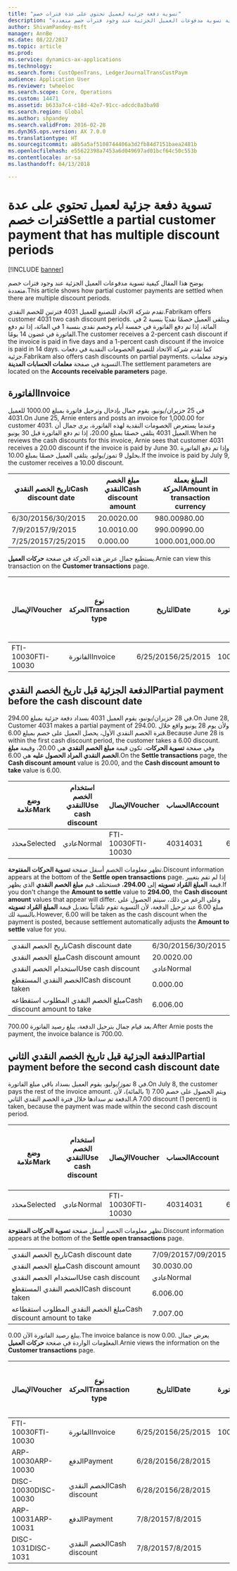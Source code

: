 ```yaml
---
title: "تسوية دفعة جزئية لعميل تحتوي على عدة فترات خصم"
description: "يوضح هذا المقال كيفية تسوية مدفوعات العميل الجزئية عند وجود فترات خصم متعددة."
author: ShivamPandey-msft
manager: AnnBe
ms.date: 08/22/2017
ms.topic: article
ms.prod: 
ms.service: dynamics-ax-applications
ms.technology: 
ms.search.form: CustOpenTrans, LedgerJournalTransCustPaym
audience: Application User
ms.reviewer: twheeloc
ms.search.scope: Core, Operations
ms.custom: 14471
ms.assetid: b633a7c4-c18d-42e7-91cc-adcdc8a3ba98
ms.search.region: Global
ms.author: shpandey
ms.search.validFrom: 2016-02-28
ms.dyn365.ops.version: AX 7.0.0
ms.translationtype: HT
ms.sourcegitcommit: a8b5a5af5108744406a3d2fb84d7151baea2481b
ms.openlocfilehash: e55622398a7453a6d049697ad01bcf64c50c553b
ms.contentlocale: ar-sa
ms.lasthandoff: 04/13/2018

---
```


# <a name="settle-a-partial-customer-payment-that-has-multiple-discount-periods"></a><span data-ttu-id="aa3c3-103">تسوية دفعة جزئية لعميل تحتوي على عدة فترات خصم</span><span class="sxs-lookup"><span data-stu-id="aa3c3-103">Settle a partial customer payment that has multiple discount periods</span></span>

[!INCLUDE [banner](../includes/banner.md)]

<span data-ttu-id="aa3c3-104">يوضح هذا المقال كيفية تسوية مدفوعات العميل الجزئية عند وجود فترات خصم متعددة.</span><span class="sxs-lookup"><span data-stu-id="aa3c3-104">This article shows how partial customer payments are settled when there are multiple discount periods.</span></span>

<span data-ttu-id="aa3c3-105">تقدم شركة الاتحاد للتصنيع للعميل 4031 فترتين للخصم النقدي.</span><span class="sxs-lookup"><span data-stu-id="aa3c3-105">Fabrikam offers customer 4031 two cash discount periods.</span></span> <span data-ttu-id="aa3c3-106">ويتلقى العميل خصمًا نقديًا بنسبة 2 في المائة، إذا تم دفع الفاتورة في خمسة أيام وخصم نقدي بنسبة 1 في المائة، إذا تم دفع الفاتورة في غضون 14 يومًا.</span><span class="sxs-lookup"><span data-stu-id="aa3c3-106">The customer receives a 2-percent cash discount if the invoice is paid in five days and a 1-percent cash discount if the invoice is paid in 14 days.</span></span> <span data-ttu-id="aa3c3-107">كما تقدم شركة الاتحاد للتصنيع الخصومات النقدية في دفعات جزئية.</span><span class="sxs-lookup"><span data-stu-id="aa3c3-107">Fabrikam also offers cash discounts on partial payments.</span></span> <span data-ttu-id="aa3c3-108">وتوجد معلمات التسوية في صفحة **معلمات الحسابات المدينة**.</span><span class="sxs-lookup"><span data-stu-id="aa3c3-108">The settlement parameters are located on the **Accounts receivable parameters** page.</span></span>

## <a name="invoice"></a><span data-ttu-id="aa3c3-109">الفاتورة</span><span class="sxs-lookup"><span data-stu-id="aa3c3-109">Invoice</span></span>
<span data-ttu-id="aa3c3-110">في 25 حزيران/يونيو، يقوم جمال بإدخال وترحيل فاتورة بمبلغ 1000.00 للعميل 4031.</span><span class="sxs-lookup"><span data-stu-id="aa3c3-110">On June 25, Arnie enters and posts an invoice for 1,000.00 for customer 4031.</span></span> <span data-ttu-id="aa3c3-111">وعندما يستعرض الخصومات النقدية لهذه الفاتورة، يرى جمال أن العميل 4031 يتلقى خصمًا بمبلغ 20.00، إذا تم دفع الفاتورة قبل 30 يونيو.</span><span class="sxs-lookup"><span data-stu-id="aa3c3-111">When he reviews the cash discounts for this invoice, Arnie sees that customer 4031 receives a 20.00 discount if the invoice is paid by June 30.</span></span> <span data-ttu-id="aa3c3-112">وإذا تم دفع الفاتورة بحلول 9 تموز/يوليو، يتلقى العميل خصمًا بمبلغ 10.00.‬</span><span class="sxs-lookup"><span data-stu-id="aa3c3-112">If the invoice is paid by July 9, the customer receives a 10.00 discount.</span></span>

| <span data-ttu-id="aa3c3-113">تاريخ الخصم النقدي</span><span class="sxs-lookup"><span data-stu-id="aa3c3-113">Cash discount date</span></span> | <span data-ttu-id="aa3c3-114">مبلغ الخصم النقدي</span><span class="sxs-lookup"><span data-stu-id="aa3c3-114">Cash discount amount</span></span> | <span data-ttu-id="aa3c3-115">المبلغ بعملة الحركة</span><span class="sxs-lookup"><span data-stu-id="aa3c3-115">Amount in transaction currency</span></span> |
|--------------------|----------------------|--------------------------------|
| <span data-ttu-id="aa3c3-116">6/30/2015</span><span class="sxs-lookup"><span data-stu-id="aa3c3-116">6/30/2015</span></span>          | <span data-ttu-id="aa3c3-117">20.00</span><span class="sxs-lookup"><span data-stu-id="aa3c3-117">20.00</span></span>                | <span data-ttu-id="aa3c3-118">980.00</span><span class="sxs-lookup"><span data-stu-id="aa3c3-118">980.00</span></span>                         |
| <span data-ttu-id="aa3c3-119">7/9/2015</span><span class="sxs-lookup"><span data-stu-id="aa3c3-119">7/9/2015</span></span>           | <span data-ttu-id="aa3c3-120">10.00</span><span class="sxs-lookup"><span data-stu-id="aa3c3-120">10.00</span></span>                | <span data-ttu-id="aa3c3-121">990.00</span><span class="sxs-lookup"><span data-stu-id="aa3c3-121">990.00</span></span>                         |
| <span data-ttu-id="aa3c3-122">7/25/2015</span><span class="sxs-lookup"><span data-stu-id="aa3c3-122">7/25/2015</span></span>          | <span data-ttu-id="aa3c3-123">0.00</span><span class="sxs-lookup"><span data-stu-id="aa3c3-123">0.00</span></span>                 | <span data-ttu-id="aa3c3-124">1000.00</span><span class="sxs-lookup"><span data-stu-id="aa3c3-124">1,000.00</span></span>                       |

<span data-ttu-id="aa3c3-125">يستطيع جمال عرض هذه الحركة في صغحة **حركات العميل**.</span><span class="sxs-lookup"><span data-stu-id="aa3c3-125">Arnie can view this transaction on the **Customer transactions** page.</span></span>

| <span data-ttu-id="aa3c3-126">الإيصال</span><span class="sxs-lookup"><span data-stu-id="aa3c3-126">Voucher</span></span>   | <span data-ttu-id="aa3c3-127">نوع الحركة</span><span class="sxs-lookup"><span data-stu-id="aa3c3-127">Transaction type</span></span> | <span data-ttu-id="aa3c3-128">التاريخ</span><span class="sxs-lookup"><span data-stu-id="aa3c3-128">Date</span></span>      | <span data-ttu-id="aa3c3-129">الفاتورة</span><span class="sxs-lookup"><span data-stu-id="aa3c3-129">Invoice</span></span> | <span data-ttu-id="aa3c3-130">المبلغ في خصم بعملة الحركة</span><span class="sxs-lookup"><span data-stu-id="aa3c3-130">Amount in transaction currency debit</span></span> | <span data-ttu-id="aa3c3-131">المبلغ في الائتمان بعملة الحركة</span><span class="sxs-lookup"><span data-stu-id="aa3c3-131">Amount in transaction currency credit</span></span> | <span data-ttu-id="aa3c3-132">الرصيد</span><span class="sxs-lookup"><span data-stu-id="aa3c3-132">Balance</span></span>  | <span data-ttu-id="aa3c3-133">عملة</span><span class="sxs-lookup"><span data-stu-id="aa3c3-133">Currency</span></span> |
|-----------|------------------|-----------|---------|--------------------------------------|---------------------------------------|----------|----------|
| <span data-ttu-id="aa3c3-134">FTI-10030</span><span class="sxs-lookup"><span data-stu-id="aa3c3-134">FTI-10030</span></span> | <span data-ttu-id="aa3c3-135">الفاتورة</span><span class="sxs-lookup"><span data-stu-id="aa3c3-135">Invoice</span></span>          | <span data-ttu-id="aa3c3-136">6/25/2015</span><span class="sxs-lookup"><span data-stu-id="aa3c3-136">6/25/2015</span></span> | <span data-ttu-id="aa3c3-137">10030</span><span class="sxs-lookup"><span data-stu-id="aa3c3-137">10030</span></span>   | <span data-ttu-id="aa3c3-138">1000.00</span><span class="sxs-lookup"><span data-stu-id="aa3c3-138">1,000.00</span></span>                             |                                       | <span data-ttu-id="aa3c3-139">1000.00</span><span class="sxs-lookup"><span data-stu-id="aa3c3-139">1,000.00</span></span> | <span data-ttu-id="aa3c3-140">دولار أمريكي</span><span class="sxs-lookup"><span data-stu-id="aa3c3-140">USD</span></span>      |

## <a name="partial-payment-before-the-cash-discount-date"></a><span data-ttu-id="aa3c3-141">الدفعة الجزئية قبل تاريخ الخصم النقدي</span><span class="sxs-lookup"><span data-stu-id="aa3c3-141">Partial payment before the cash discount date</span></span>
<span data-ttu-id="aa3c3-142">في 28 حزيران/يونيو، يقوم العميل 4031 بسداد دفعة جزئية بمبلغ 294.00.</span><span class="sxs-lookup"><span data-stu-id="aa3c3-142">On June 28, Customer 4031 makes a partial payment of 294.00.</span></span> <span data-ttu-id="aa3c3-143">ولأن يوم 28 يونيو واقع خلال فترة الخصم النقدي الأول، يحصل العميل على خصم بمبلغ 6.00.</span><span class="sxs-lookup"><span data-stu-id="aa3c3-143">Because June 28 is within the first cash discount period, the customer takes a 6.00 discount.</span></span> <span data-ttu-id="aa3c3-144">وفي صفحة **تسوية الحركات**، تكون قيمة **مبلغ الخصم النقدي** هي 20.00، وقيمة **مبلغ الخصم النقدي المراد الحصول عليه** هي 6.00.</span><span class="sxs-lookup"><span data-stu-id="aa3c3-144">On the **Settle transactions** page, the **Cash discount amount** value is 20.00, and the **Cash discount amount to take** value is 6.00.</span></span>

| <span data-ttu-id="aa3c3-145">وضع علامة</span><span class="sxs-lookup"><span data-stu-id="aa3c3-145">Mark</span></span>     | <span data-ttu-id="aa3c3-146">استخدام الخصم النقدي</span><span class="sxs-lookup"><span data-stu-id="aa3c3-146">Use cash discount</span></span> | <span data-ttu-id="aa3c3-147">الإيصال</span><span class="sxs-lookup"><span data-stu-id="aa3c3-147">Voucher</span></span>   | <span data-ttu-id="aa3c3-148">الحساب</span><span class="sxs-lookup"><span data-stu-id="aa3c3-148">Account</span></span> | <span data-ttu-id="aa3c3-149">التاريخ</span><span class="sxs-lookup"><span data-stu-id="aa3c3-149">Date</span></span>      | <span data-ttu-id="aa3c3-150">تاريخ الاستحقاق</span><span class="sxs-lookup"><span data-stu-id="aa3c3-150">Due date</span></span>  | <span data-ttu-id="aa3c3-151">الفاتورة</span><span class="sxs-lookup"><span data-stu-id="aa3c3-151">Invoice</span></span> | <span data-ttu-id="aa3c3-152">المبلغ بعملة الحركة</span><span class="sxs-lookup"><span data-stu-id="aa3c3-152">Amount in transaction currency</span></span> | <span data-ttu-id="aa3c3-153">عملة</span><span class="sxs-lookup"><span data-stu-id="aa3c3-153">Currency</span></span> | <span data-ttu-id="aa3c3-154">المبلغ المراد تسويته</span><span class="sxs-lookup"><span data-stu-id="aa3c3-154">Amount to settle</span></span> |
|----------|-------------------|-----------|---------|-----------|-----------|---------|--------------------------------|----------|------------------|
| <span data-ttu-id="aa3c3-155">محدَد</span><span class="sxs-lookup"><span data-stu-id="aa3c3-155">Selected</span></span> | <span data-ttu-id="aa3c3-156">عادي</span><span class="sxs-lookup"><span data-stu-id="aa3c3-156">Normal</span></span>            | <span data-ttu-id="aa3c3-157">FTI-10030</span><span class="sxs-lookup"><span data-stu-id="aa3c3-157">FTI-10030</span></span> | <span data-ttu-id="aa3c3-158">4031</span><span class="sxs-lookup"><span data-stu-id="aa3c3-158">4031</span></span>    | <span data-ttu-id="aa3c3-159">6/25/2015</span><span class="sxs-lookup"><span data-stu-id="aa3c3-159">6/25/2015</span></span> | <span data-ttu-id="aa3c3-160">7/25/2015</span><span class="sxs-lookup"><span data-stu-id="aa3c3-160">7/25/2015</span></span> | <span data-ttu-id="aa3c3-161">10030</span><span class="sxs-lookup"><span data-stu-id="aa3c3-161">10030</span></span>   | <span data-ttu-id="aa3c3-162">1000.00</span><span class="sxs-lookup"><span data-stu-id="aa3c3-162">1,000.00</span></span>                       | <span data-ttu-id="aa3c3-163">دولار أمريكي</span><span class="sxs-lookup"><span data-stu-id="aa3c3-163">USD</span></span>      | <span data-ttu-id="aa3c3-164">294.00</span><span class="sxs-lookup"><span data-stu-id="aa3c3-164">294.00</span></span>           |

<span data-ttu-id="aa3c3-165">تظهر معلومات الخصم أسفل صفحة **تسوية الحركات المفتوحة**.</span><span class="sxs-lookup"><span data-stu-id="aa3c3-165">Discount information appears at the bottom of the **Settle open transactions** page.</span></span> <span data-ttu-id="aa3c3-166">إذا لم تقم بتغيير قيمة **المبلغ المُراد تسويته** إلى **294.00**، فستختلف قيم **مبلغ الخصم النقدي** الذي يظهر.</span><span class="sxs-lookup"><span data-stu-id="aa3c3-166">If you don't change the **Amount to settle** value to **294.00**, the **Cash discount amount** values that appear will differ.</span></span> <span data-ttu-id="aa3c3-167">وعلى الرغم من ذلك، سيتم الحصول على مبلغ 6.00 عند ترحيل الدفعة، لأن التسوية تقوم تلقائياً بتعديل قيمة **المبلغ المُراد تسويته** بالنسبة لك.</span><span class="sxs-lookup"><span data-stu-id="aa3c3-167">However, 6.00 will be taken as the cash discount when the payment is posted, because settlement automatically adjusts the **Amount to settle** value for you.</span></span>

|                              |           |
|------------------------------|-----------|
| <span data-ttu-id="aa3c3-168">تاريخ الخصم النقدي</span><span class="sxs-lookup"><span data-stu-id="aa3c3-168">Cash discount date</span></span>           | <span data-ttu-id="aa3c3-169">6/30/2015</span><span class="sxs-lookup"><span data-stu-id="aa3c3-169">6/30/2015</span></span> |
| <span data-ttu-id="aa3c3-170">مبلغ الخصم النقدي</span><span class="sxs-lookup"><span data-stu-id="aa3c3-170">Cash discount amount</span></span>         | <span data-ttu-id="aa3c3-171">20.00</span><span class="sxs-lookup"><span data-stu-id="aa3c3-171">20.00</span></span>     |
| <span data-ttu-id="aa3c3-172">استخدام الخصم النقدي</span><span class="sxs-lookup"><span data-stu-id="aa3c3-172">Use cash discount</span></span>            | <span data-ttu-id="aa3c3-173">عادي</span><span class="sxs-lookup"><span data-stu-id="aa3c3-173">Normal</span></span>    |
| <span data-ttu-id="aa3c3-174">الخصم النقدي المستقطع</span><span class="sxs-lookup"><span data-stu-id="aa3c3-174">Cash discount taken</span></span>          | <span data-ttu-id="aa3c3-175">0.00</span><span class="sxs-lookup"><span data-stu-id="aa3c3-175">0.00</span></span>      |
| <span data-ttu-id="aa3c3-176">مبلغ الخصم النقدي المطلوب استقطاعه</span><span class="sxs-lookup"><span data-stu-id="aa3c3-176">Cash discount amount to take</span></span> | <span data-ttu-id="aa3c3-177">6.00</span><span class="sxs-lookup"><span data-stu-id="aa3c3-177">6.00</span></span>      |

<span data-ttu-id="aa3c3-178">بعد قيام جمال بترحيل الدفعة، يبلغ رصيد الفاتورة 700.00.</span><span class="sxs-lookup"><span data-stu-id="aa3c3-178">After Arnie posts the payment, the invoice balance is 700.00.</span></span>

## <a name="partial-payment-before-the-second-cash-discount-date"></a><span data-ttu-id="aa3c3-179">الدفعة الجزئية قبل تاريخ الخصم النقدي الثاني</span><span class="sxs-lookup"><span data-stu-id="aa3c3-179">Partial payment before the second cash discount date</span></span>
<span data-ttu-id="aa3c3-180">في 8 تموز/يوليو، يقوم العميل بسداد باقي مبلغ الفاتورة.</span><span class="sxs-lookup"><span data-stu-id="aa3c3-180">On July 8, the customer pays the rest of the invoice amount.</span></span> <span data-ttu-id="aa3c3-181">ويتم الحصول على خصم 7.00 (1 بالمائة)، لأن الدفعة تم سدادها خلال فترة الخصم النقدي الثاني.</span><span class="sxs-lookup"><span data-stu-id="aa3c3-181">A 7.00 discount (1 percent) is taken, because the payment was made within the second cash discount period.</span></span>

| <span data-ttu-id="aa3c3-182">وضع علامة</span><span class="sxs-lookup"><span data-stu-id="aa3c3-182">Mark</span></span>     | <span data-ttu-id="aa3c3-183">استخدام الخصم النقدي</span><span class="sxs-lookup"><span data-stu-id="aa3c3-183">Use cash discount</span></span> | <span data-ttu-id="aa3c3-184">الإيصال</span><span class="sxs-lookup"><span data-stu-id="aa3c3-184">Voucher</span></span>   | <span data-ttu-id="aa3c3-185">الحساب</span><span class="sxs-lookup"><span data-stu-id="aa3c3-185">Account</span></span> | <span data-ttu-id="aa3c3-186">التاريخ</span><span class="sxs-lookup"><span data-stu-id="aa3c3-186">Date</span></span>      | <span data-ttu-id="aa3c3-187">تاريخ الاستحقاق</span><span class="sxs-lookup"><span data-stu-id="aa3c3-187">Due date</span></span>  | <span data-ttu-id="aa3c3-188">الفاتورة</span><span class="sxs-lookup"><span data-stu-id="aa3c3-188">Invoice</span></span> | <span data-ttu-id="aa3c3-189">المبلغ في خصم بعملة الحركة</span><span class="sxs-lookup"><span data-stu-id="aa3c3-189">Amount in transaction currency debit</span></span> | <span data-ttu-id="aa3c3-190">المبلغ في الائتمان بعملة الحركة</span><span class="sxs-lookup"><span data-stu-id="aa3c3-190">Amount in transaction currency credit</span></span> | <span data-ttu-id="aa3c3-191">عملة</span><span class="sxs-lookup"><span data-stu-id="aa3c3-191">Currency</span></span> | <span data-ttu-id="aa3c3-192">المبلغ المراد تسويته</span><span class="sxs-lookup"><span data-stu-id="aa3c3-192">Amount to settle</span></span> |
|----------|-------------------|-----------|---------|-----------|-----------|---------|--------------------------------------|---------------------------------------|----------|------------------|
| <span data-ttu-id="aa3c3-193">محدَد</span><span class="sxs-lookup"><span data-stu-id="aa3c3-193">Selected</span></span> | <span data-ttu-id="aa3c3-194">عادي</span><span class="sxs-lookup"><span data-stu-id="aa3c3-194">Normal</span></span>            | <span data-ttu-id="aa3c3-195">FTI-10030</span><span class="sxs-lookup"><span data-stu-id="aa3c3-195">FTI-10030</span></span> | <span data-ttu-id="aa3c3-196">4031</span><span class="sxs-lookup"><span data-stu-id="aa3c3-196">4031</span></span>    | <span data-ttu-id="aa3c3-197">6/25/2015</span><span class="sxs-lookup"><span data-stu-id="aa3c3-197">6/25/2015</span></span> | <span data-ttu-id="aa3c3-198">7/25/2015</span><span class="sxs-lookup"><span data-stu-id="aa3c3-198">7/25/2015</span></span> | <span data-ttu-id="aa3c3-199">10030</span><span class="sxs-lookup"><span data-stu-id="aa3c3-199">10030</span></span>   | <span data-ttu-id="aa3c3-200">700.00</span><span class="sxs-lookup"><span data-stu-id="aa3c3-200">700.00</span></span>                               |                                       | <span data-ttu-id="aa3c3-201">دولار أمريكي</span><span class="sxs-lookup"><span data-stu-id="aa3c3-201">USD</span></span>      | <span data-ttu-id="aa3c3-202">693.00</span><span class="sxs-lookup"><span data-stu-id="aa3c3-202">693.00</span></span>           |

<span data-ttu-id="aa3c3-203">تظهر معلومات الخصم أسفل صفحة **تسوية الحركات المفتوحة**.</span><span class="sxs-lookup"><span data-stu-id="aa3c3-203">Discount information appears at the bottom of the **Settle open transactions** page.</span></span>

|                              |           |
|------------------------------|-----------|
| <span data-ttu-id="aa3c3-204">تاريخ الخصم النقدي</span><span class="sxs-lookup"><span data-stu-id="aa3c3-204">Cash discount date</span></span>           | <span data-ttu-id="aa3c3-205">7/09/2015</span><span class="sxs-lookup"><span data-stu-id="aa3c3-205">7/09/2015</span></span> |
| <span data-ttu-id="aa3c3-206">مبلغ الخصم النقدي</span><span class="sxs-lookup"><span data-stu-id="aa3c3-206">Cash discount amount</span></span>         | <span data-ttu-id="aa3c3-207">30.00</span><span class="sxs-lookup"><span data-stu-id="aa3c3-207">30.00</span></span>     |
| <span data-ttu-id="aa3c3-208">استخدام الخصم النقدي</span><span class="sxs-lookup"><span data-stu-id="aa3c3-208">Use cash discount</span></span>            | <span data-ttu-id="aa3c3-209">عادي</span><span class="sxs-lookup"><span data-stu-id="aa3c3-209">Normal</span></span>    |
| <span data-ttu-id="aa3c3-210">الخصم النقدي المستقطع</span><span class="sxs-lookup"><span data-stu-id="aa3c3-210">Cash discount taken</span></span>          | <span data-ttu-id="aa3c3-211">6.00</span><span class="sxs-lookup"><span data-stu-id="aa3c3-211">6.00</span></span>      |
| <span data-ttu-id="aa3c3-212">مبلغ الخصم النقدي المطلوب استقطاعه</span><span class="sxs-lookup"><span data-stu-id="aa3c3-212">Cash discount amount to take</span></span> | <span data-ttu-id="aa3c3-213">7.00</span><span class="sxs-lookup"><span data-stu-id="aa3c3-213">7.00</span></span>      |

<span data-ttu-id="aa3c3-214">يبلغ رصيد الفاتورة الآن 0.00.</span><span class="sxs-lookup"><span data-stu-id="aa3c3-214">The invoice balance is now 0.00.</span></span> <span data-ttu-id="aa3c3-215">يعرض جمال المعلومات الواردة في صغحة **حركات العميل**.</span><span class="sxs-lookup"><span data-stu-id="aa3c3-215">Arnie views the information on the **Customer transactions** page.</span></span>

| <span data-ttu-id="aa3c3-216">الإيصال</span><span class="sxs-lookup"><span data-stu-id="aa3c3-216">Voucher</span></span>    | <span data-ttu-id="aa3c3-217">نوع الحركة</span><span class="sxs-lookup"><span data-stu-id="aa3c3-217">Transaction type</span></span> | <span data-ttu-id="aa3c3-218">التاريخ</span><span class="sxs-lookup"><span data-stu-id="aa3c3-218">Date</span></span>      | <span data-ttu-id="aa3c3-219">الفاتورة</span><span class="sxs-lookup"><span data-stu-id="aa3c3-219">Invoice</span></span> | <span data-ttu-id="aa3c3-220">المبلغ في خصم بعملة الحركة</span><span class="sxs-lookup"><span data-stu-id="aa3c3-220">Amount in transaction currency debit</span></span> | <span data-ttu-id="aa3c3-221">المبلغ في الائتمان بعملة الحركة</span><span class="sxs-lookup"><span data-stu-id="aa3c3-221">Amount in transaction currency credit</span></span> | <span data-ttu-id="aa3c3-222">الرصيد</span><span class="sxs-lookup"><span data-stu-id="aa3c3-222">Balance</span></span> | <span data-ttu-id="aa3c3-223">عملة</span><span class="sxs-lookup"><span data-stu-id="aa3c3-223">Currency</span></span> |
|------------|------------------|-----------|---------|--------------------------------------|---------------------------------------|---------|----------|
| <span data-ttu-id="aa3c3-224">FTI-10030</span><span class="sxs-lookup"><span data-stu-id="aa3c3-224">FTI-10030</span></span>  | <span data-ttu-id="aa3c3-225">الفاتورة</span><span class="sxs-lookup"><span data-stu-id="aa3c3-225">Invoice</span></span>          | <span data-ttu-id="aa3c3-226">6/25/2015</span><span class="sxs-lookup"><span data-stu-id="aa3c3-226">6/25/2015</span></span> | <span data-ttu-id="aa3c3-227">10030</span><span class="sxs-lookup"><span data-stu-id="aa3c3-227">10030</span></span>   | <span data-ttu-id="aa3c3-228">1000.00</span><span class="sxs-lookup"><span data-stu-id="aa3c3-228">1,000.00</span></span>                             |                                       | <span data-ttu-id="aa3c3-229">0.00</span><span class="sxs-lookup"><span data-stu-id="aa3c3-229">0.00</span></span>    | <span data-ttu-id="aa3c3-230">دولار أمريكي</span><span class="sxs-lookup"><span data-stu-id="aa3c3-230">USD</span></span>      |
| <span data-ttu-id="aa3c3-231">ARP-10030</span><span class="sxs-lookup"><span data-stu-id="aa3c3-231">ARP-10030</span></span>  |  <span data-ttu-id="aa3c3-232">الدفع</span><span class="sxs-lookup"><span data-stu-id="aa3c3-232">Payment</span></span>         | <span data-ttu-id="aa3c3-233">6/28/2015</span><span class="sxs-lookup"><span data-stu-id="aa3c3-233">6/28/2015</span></span> |         |                                      | <span data-ttu-id="aa3c3-234">294.00</span><span class="sxs-lookup"><span data-stu-id="aa3c3-234">294.00</span></span>                                | <span data-ttu-id="aa3c3-235">0.00</span><span class="sxs-lookup"><span data-stu-id="aa3c3-235">0.00</span></span>    | <span data-ttu-id="aa3c3-236">دولار أمريكي</span><span class="sxs-lookup"><span data-stu-id="aa3c3-236">USD</span></span>      |
| <span data-ttu-id="aa3c3-237">DISC-10030</span><span class="sxs-lookup"><span data-stu-id="aa3c3-237">DISC-10030</span></span> |  <span data-ttu-id="aa3c3-238">الخصم النقدي</span><span class="sxs-lookup"><span data-stu-id="aa3c3-238">Cash discount</span></span>   | <span data-ttu-id="aa3c3-239">6/28/2015</span><span class="sxs-lookup"><span data-stu-id="aa3c3-239">6/28/2015</span></span> |         |                                      | <span data-ttu-id="aa3c3-240">6.00</span><span class="sxs-lookup"><span data-stu-id="aa3c3-240">6.00</span></span>                                  | <span data-ttu-id="aa3c3-241">0.00</span><span class="sxs-lookup"><span data-stu-id="aa3c3-241">0.00</span></span>    | <span data-ttu-id="aa3c3-242">دولار أمريكي</span><span class="sxs-lookup"><span data-stu-id="aa3c3-242">USD</span></span>      |
| <span data-ttu-id="aa3c3-243">ARP-10031</span><span class="sxs-lookup"><span data-stu-id="aa3c3-243">ARP-10031</span></span>  |  <span data-ttu-id="aa3c3-244">الدفع</span><span class="sxs-lookup"><span data-stu-id="aa3c3-244">Payment</span></span>         | <span data-ttu-id="aa3c3-245">7/8/2015</span><span class="sxs-lookup"><span data-stu-id="aa3c3-245">7/8/2015</span></span>  |         |                                      | <span data-ttu-id="aa3c3-246">693.00</span><span class="sxs-lookup"><span data-stu-id="aa3c3-246">693.00</span></span>                                | <span data-ttu-id="aa3c3-247">0.00</span><span class="sxs-lookup"><span data-stu-id="aa3c3-247">0.00</span></span>    | <span data-ttu-id="aa3c3-248">دولار أمريكي</span><span class="sxs-lookup"><span data-stu-id="aa3c3-248">USD</span></span>      |
| <span data-ttu-id="aa3c3-249">DISC-1031</span><span class="sxs-lookup"><span data-stu-id="aa3c3-249">DISC-1031</span></span>  |  <span data-ttu-id="aa3c3-250">الخصم النقدي</span><span class="sxs-lookup"><span data-stu-id="aa3c3-250">Cash discount</span></span>   | <span data-ttu-id="aa3c3-251">7/8/2015</span><span class="sxs-lookup"><span data-stu-id="aa3c3-251">7/8/2015</span></span>  |         |                                      | <span data-ttu-id="aa3c3-252">7.00</span><span class="sxs-lookup"><span data-stu-id="aa3c3-252">7.00</span></span>                                  | <span data-ttu-id="aa3c3-253">0.00</span><span class="sxs-lookup"><span data-stu-id="aa3c3-253">0.00</span></span>    | <span data-ttu-id="aa3c3-254">دولار أمريكي</span><span class="sxs-lookup"><span data-stu-id="aa3c3-254">USD</span></span>      |






